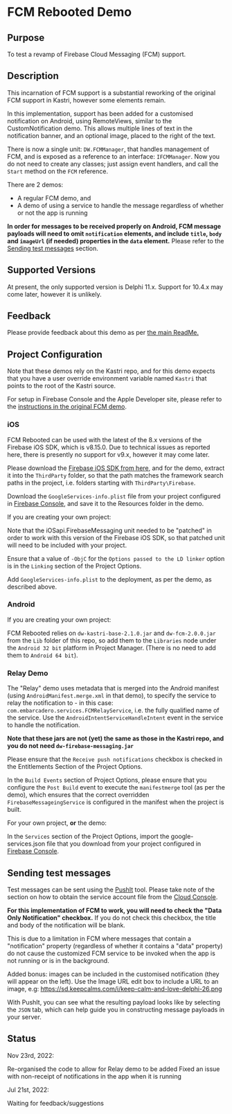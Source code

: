 # FCM Rebooted Demo

## Purpose

To test a revamp of Firebase Cloud Messaging (FCM) support.

## Description

This incarnation of FCM support is a substantial reworking of the original FCM support in Kastri, however some elements remain.

In this implementation, support has been added for a customised notification on Android, using RemoteViews, similar to the CustomNotification demo. This allows multiple lines of text in the notification banner, and an optional image, placed to the right of the text.

There is now a single unit: `DW.FCMManager`, that handles management of FCM, and is exposed as a reference to an interface: `IFCMManager`. Now you do not need to create any classes; just assign event handlers, and call the `Start` method on the `FCM` reference.

There are 2 demos: 

* A regular FCM demo, and
* A demo of using a service to handle the message regardless of whether or not the app is running

**In order for messages to be received properly on Android, FCM message payloads will need to omit `notification` elements, and include `title`, `body` and `imageUrl` (if needed) properties in the `data` element.** Please refer to the [Sending test messages](#sending-test-messages) section.

## Supported Versions

At present, the only supported version is Delphi 11.x. Support for 10.4.x may come later, however it is unlikely.

## Feedback

Please provide feedback about this demo as per [the main ReadMe.](https://github.com/DelphiWorlds/Playground/blob/main/Readme.md)

## Project Configuration

Note that these demos rely on the Kastri repo, and for this demo expects that you have a user override environment variable named `Kastri` that points to the root of the Kastri source.

For setup in Firebase Console and the Apple Developer site, please refer to the [instructions in the original FCM demo](https://github.com/DelphiWorlds/Kastri/blob/master/Demos/FirebaseCloudMessaging/Readme.md).

### iOS

FCM Rebooted can be used with the latest of the 8.x versions of the Firebase iOS SDK, which is v8.15.0. Due to technical issues as reported here, there is presently no support for v9.x, however it may come later.

Please download the [Firebase iOS SDK from here](https://github.com/firebase/firebase-ios-sdk/releases/download/v8.15.0/Firebase.zip), and for the demo, extract it into the `ThirdParty` folder, so that the path matches the framework search paths in the project, i.e. folders starting with `ThirdParty\Firebase`.

Download the `GoogleServices-info.plist` file from your project configured in [Firebase Console](https://console.firebase.google.com/), and save it to the Resources folder in the demo.

If you are creating your own project:

Note that the iOSapi.FirebaseMessaging unit needed to be "patched" in order to work with this version of the Firebase iOS SDK, so that patched unit will need to be included with your project.

Ensure that a value of `-ObjC` for the `Options passed to the LD linker` option is in the `Linking` section of the Project Options.

Add `GoogleServices-info.plist` to the deployment, as per the demo, as described above.

### Android

If you are creating your own project:

FCM Rebooted relies on `dw-kastri-base-2.1.0.jar` and `dw-fcm-2.0.0.jar` from the `Lib` folder of this repo, so add them to the `Libraries` node under the `Android 32 bit` platform in Project Manager. (There is no need to add them to `Android 64 bit`).

### Relay Demo

The "Relay" demo uses metadata that is merged into the Android manifest (using `AndroidManifest.merge.xml` in that demo), to specify the service to relay the notification to - in this case: `com.embarcadero.services.FCMRelayService`, i.e. the fully qualified name of the service.
Use the `AndroidIntentServiceHandleIntent` event in the service to handle the notification.

**Note that these jars are not (yet) the same as those in the Kastri repo, and you do not need `dw-firebase-messaging.jar`**

Please ensure that the `Receive push notifications` checkbox is checked in the Entitlements Section of the Project Options.

In the `Build Events` section of Project Options, please ensure that you configure the `Post Build` event to execute the `manifestmerge` tool (as per the demo), which ensures that the correct overridden `FirebaseMessageingService` is configured in the manifest when the project is built.

For your own project, **or** the demo:

In the `Services` section of the Project Options, import the google-services.json file that you download from your project configured in [Firebase Console](https://console.firebase.google.com/).

## Sending test messages

Test messages can be sent using the [PushIt](https://github.com/DelphiWorlds/PushIt) tool. Please take note of the section on how to obtain the service account file from the [Cloud Console](https://console.cloud.google.com/iam-admin/serviceaccounts).

**For this implementation of FCM to work, you will need to check the "Data Only Notification" checkbox.** If you do not check this checkbox, the title and body of the notification will be blank.

This is due to a limitation in FCM where messages that contain a "notification" property (regardless of whether it contains a "data" property) do not cause the customized FCM service to be invoked when the app is not running or is in the background. 

Added bonus: images can be included in the customised notification (they will appear on the left). Use the Image URL edit box to include a URL to an image, e.g: https://sd.keepcalms.com/i/keep-calm-and-love-delphi-26.png

With PushIt, you can see what the resulting payload looks like by selecting the `JSON` tab, which can help guide you in constructing message payloads in your server.

## Status

Nov 23rd, 2022:

Re-organised the code to allow for Relay demo to be added
Fixed an issue with non-receipt of notifications in the app when it is running

Jul 21st, 2022: 

Waiting for feedback/suggestions












